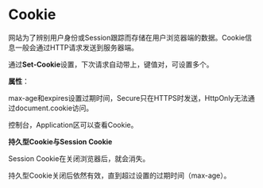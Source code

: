 # Cookie

网站为了辨别用户身份或Session跟踪而存储在用户浏览器端的数据。Cookie信息一般会通过HTTP请求发送到服务器端。

通过**Set-Cookie**设置，下次请求自动带上，键值对，可设置多个。

**属性**：

max-age和expires设置过期时间，Secure只在HTTPS时发送，HttpOnly无法通过document.cookie访问。

控制台，Application区可以查看Cookie。



**持久型Cookie与Session Cookie**

Session Cookie在关闭浏览器后，就会消失。

持久型Cookie关闭后依然有效，直到超过设置的过期时间（max-age）。